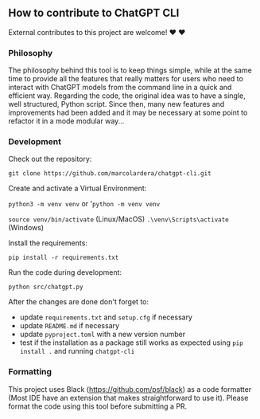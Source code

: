 ## How to contribute to ChatGPT CLI

External contributes to this project are welcome! :heart: :heart:

### Philosophy

The philosophy behind this tool is to keep things simple, while at the same time to provide all the features that really matters for users who need to interact with ChatGPT models from the command line in a quick and efficient way.
Regarding the code, the original idea was to have a single, well structured, Python script. Since then, many new features and improvements had been added and it may be necessary at some point to refactor it in a mode modular way...

### Development

Check out the repository:

`git clone https://github.com/marcolardera/chatgpt-cli.git`

Create and activate a Virtual Environment:

`python3 -m venv venv` or '`python -m venv venv`

`source venv/bin/activate` (Linux/MacOS)
`.\venv\Scripts\activate` (Windows)

Install the requirements:

`pip install -r requirements.txt`

Run the code during development:

`python src/chatgpt.py`

After the changes are done don't forget to:

- update `requirements.txt` and `setup.cfg` if necessary
- update `README.md` if necessary
- update `pyproject.toml` with a new version number
- test if the installation as a package still works as expected using `pip install .` and running `chatgpt-cli`

### Formatting

This project uses Black (https://github.com/psf/black) as a code formatter (Most IDE have an extension that makes straightforward to use it). Please format the code using this tool before submitting a PR.